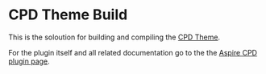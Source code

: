 # CPD Theme Build

This is the soloution for building and compiling the [CPD Theme](https://github.com/mkdo/cpd-theme).

For the plugin itself and all related documentation go to the the [Aspire CPD plugin page](https://github.com/mkdo/cpd).
